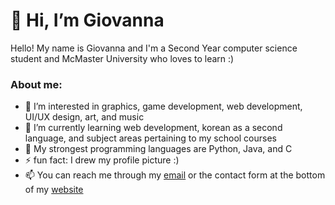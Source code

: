 # 👋 Hi, I’m Giovanna

Hello! My name is Giovanna and I'm a Second Year computer science student and McMaster University who loves to learn :)

### About me:
- 👀 I’m interested in graphics, game development, web development, UI/UX design, art, and music
- 🌱 I’m currently learning web development, korean as a second language, and subject areas pertaining to my school courses
- 💪 My strongest programming languages are Python, Java, and C
- ⚡ fun fact: I drew my profile picture :)
- 📫 You can reach me through my [email](mailto:giovannagerada@gmail.com) or the contact form at the bottom of my [website](https://giovannager.github.io)
<!---
giovannager/giovannager is a ✨ special ✨ repository because its `README.md` (this file) appears on your GitHub profile.
You can click the Preview link to take a look at your changes.
--->
